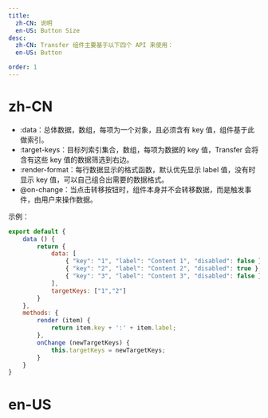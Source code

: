 ```yaml
---
title:
  zh-CN: 说明
  en-US: Button Size
desc:
  zh-CN: Transfer 组件主要基于以下四个 API 来使用：
  en-US: Button

order: 1
---
```


# zh-CN

*  :data：总体数据，数组，每项为一个对象，且必须含有 key 值，组件基于此做索引。
*  :target-keys：目标列索引集合，数组，每项为数据的 key 值，Transfer 会将含有这些 key 值的数据筛选到右边。
*  :render-format：每行数据显示的格式函数，默认优先显示 label 值，没有时显示 key 值，可以自己组合出需要的数据格式。
*  @on-change：当点击转移按钮时，组件本身并不会转移数据，而是触发事件，由用户来操作数据。

示例：

```js
export default {
    data () {
        return {
            data: [
                { "key": "1", "label": "Content 1", "disabled": false },
                { "key": "2", "label": "Content 2", "disabled": true },
                { "key": "3", "label": "Content 3", "disabled": false }
            ],
            targetKeys: ["1","2"]
        }
    },
    methods: {
        render (item) {
            return item.key + ':' + item.label;
        },
        onChange (newTargetKeys) {
            this.targetKeys = newTargetKeys;
        }
    }
}
```

# en-US
